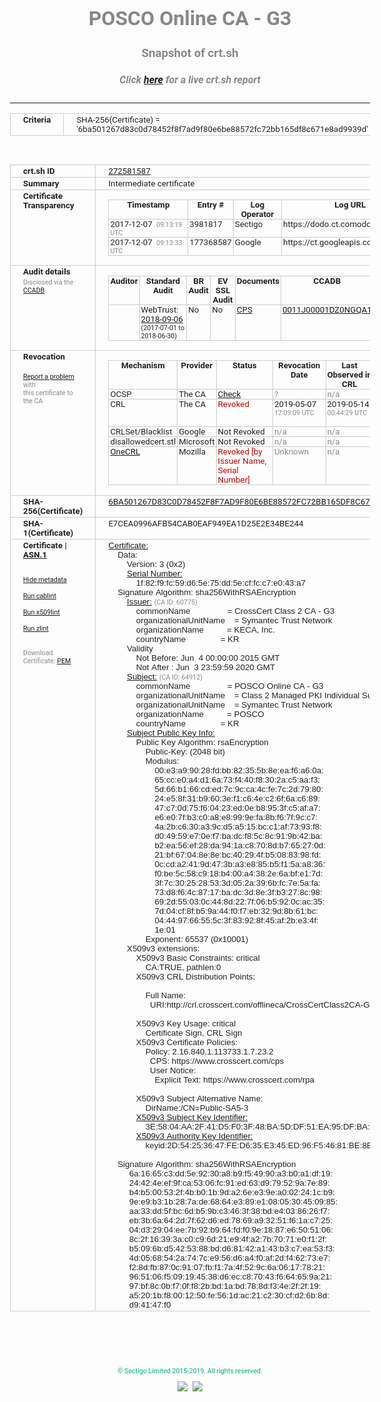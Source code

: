 # POSCO Online CA - G3
### Snapshot of crt.sh
##### Click [here](https://crt.sh/?q=6BA501267D83C0D78452F8F7AD9F80E6BE88572FC72BB165DF8C671E8AD9939D) for a live crt.sh report

---
<!DOCTYPE HTML PUBLIC "-//W3C//DTD HTML 4.0 Transitional//EN">
<HTML>
<HEAD>
  <META http-equiv="Content-Type" content="text/html; charset=UTF-8">
  <TITLE>crt.sh | 6ba501267d83c0d78452f8f7ad9f80e6be88572fc72bb165df8c671e8ad9939d</TITLE>
  <META name="description" content="Free CT Log Certificate Search Tool from Sectigo (formerly Comodo CA)">
  <META name="keywords" content="crt.sh, CT, Certificate Transparency, Certificate Search, SSL Certificate, Sectigo, Comodo CA">
  <LINK href="//fonts.googleapis.com/css?family=Roboto+Mono|Roboto:400,400i,700,700i" rel="stylesheet">
  <STYLE type="text/css">
    a {
      white-space: nowrap;
    }
    body {
      color: #888888;
      font: 12pt Roboto, sans-serif;
      padding-top: 10px;
      text-align: center
    }
    form {
      margin: 0px
    }
    span {
      border-radius: 10px
    }
    span.heading {
      color: #888888;
      font: 12pt Roboto, sans-serif
    }
    span.title {
      background-color: #00B373;
      color: #FFFFFF;
      font: bold 18pt Roboto, sans-serif;
      padding: 0px 5px
    }
    span.text {
      color: #888888;
      font: 10pt Roboto, sans-serif
    }
    span.whiteongrey {
      background-color: #D9D9D6;
      color: #FFFFFF;
      font: bold 18pt Roboto, sans-serif;
      padding: 0px 5px
    }
    table {
      border-collapse: collapse;
      color: #222222;
      font: 10pt Roboto, sans-serif;
      margin-left: auto;
      margin-right: auto
    }
    table.options {
      border: none;
      margin-left: 10px
    }
    td, th {
      border: 1px solid #CCCCCC;
      padding: 0px 2px;
      text-align: left;
      vertical-align: top
    }
    td.outer, th.outer {
      border: 1px solid #CCCCCC;
      padding: 2px 20px;
      text-align: left
    }
    th.heading {
      color: #888888;
      font: bold italic 12pt Roboto, sans-serif;
      padding: 20px 0px 0px;
      text-align: center
    }
    th.options, td.options {
      border: none;
      vertical-align: middle
    }
    td.text {
      font: 10pt "Roboto Mono", sans-serif;
      padding: 2px 20px
    }
    td.heading {
      border: none;
      color: #888888;
      font: 12pt Roboto, sans-serif;
      padding-top: 20px;
      text-align: center
    }
    table.lint td, th {
      text-align: center
    }
    .button {
      background-color: #00B373;
      border-radius: 10px;
      color: #FFFFFF;
      font: bold 13pt Roboto, sans-serif
    }
    .copyright {
      font: 8pt Roboto, sans-serif;
      color: #00B373
    }
    .input {
      border: 1px solid #888888;
      font-weight: bold;
      text-align: center
    }
    .small {
      font: 8pt Roboto, sans-serif;
      color: #888888
    }
    .error {
      background-color: #FFDFDF;
      color: #CC0000;
      font-weight: bold
    }
    .fatal {
      background-color: #0000AA;
      color: #FFFFFF;
      font-weight: bold
    }
    .notice {
      background-color: #FFFFDF;
      color: #606000
    }
    .warning {
      background-color: #FFEFDF;
      color: #DF6000
    }
  </STYLE>
</HEAD>
<BODY>

<TABLE>
  <TR>
    <TH class="outer">Criteria</TH>
    <TD class="outer">SHA-256(Certificate) = '6ba501267d83c0d78452f8f7ad9f80e6be88572fc72bb165df8c671e8ad9939d'</TD>
  </TR>
</TABLE>
<BR>
<TABLE>
  <TR>
    <TH class="outer">crt.sh ID</TH>
    <TD class="outer"><A href="?id=272581587">272581587</A></TD>
  </TR>
  <TR>
    <TH class="outer">Summary</TH>
    <TD class="outer">Intermediate certificate</TD>
  </TR>
  <TR>
    <TH class="outer">Certificate<BR>Transparency</TH>
    <TD class="outer">
<TABLE class="options" style="margin-left:0px">
  <TR>
    <TH>Timestamp</TH>
    <TH>Entry #</TH>
    <TH>Log Operator</TH>
    <TH>Log URL</TH>
  </TR>
  <TR>
    <TD>2017-12-07&nbsp; <FONT class="small">09:13:19 UTC</FONT></TD>
    <TD>3981817</TD>
    <TD>Sectigo</TD>
    <TD>https://dodo.ct.comodo.com</TD>
  </TR>
  <TR>
    <TD>2017-12-07&nbsp; <FONT class="small">09:13:33 UTC</FONT></TD>
    <TD>177368587</TD>
    <TD>Google</TD>
    <TD>https://ct.googleapis.com/rocketeer</TD>
  </TR>
</TABLE>
    </TD>
  </TR>
  <TR>
    <TH class="outer">Audit details<BR>
      <DIV class="small" style="padding-top:3px">Disclosed via the
        <A href="//ccadb-public.secure.force.com/mozilla/PublicAllIntermediateCerts" target="_blank">CCADB</A></DIV>
    </TH>
    <TD class="outer">
<TABLE class="options" style="margin-left:0px">
  <TR>
    <TH>Auditor</TH>
    <TH>Standard Audit</TH>
    <TH>BR Audit</TH>
    <TH>EV SSL Audit</TH>
    <TH>Documents</TH>
    <TH>CCADB</TH>
    <TH>Root Owner / Certificate</TH>
  </TR>
  <TR>
    <TD style="vertical-align:middle"></TD>
    <TD>WebTrust:
      <A href="https://bug1441937.bmoattachments.org/attachment.cgi?id=9025774" target="_blank">2018-09-06</A>
      <BR><FONT style="font-size:8pt">(2017-07-01 to 2018-06-30)</FONT></TD>
    <TD>No    <TD>No    <TD>
      <A href="http://www.crosscert.com/symantec/certificationeng391.pdf" target="blank">CPS</A>
    </TD>
    <TD><A href="//ccadb.force.com/0011J00001DZ0NGQA1" target="_blank">0011J00001DZ0NGQA1</A></TD>
    <TD><A href="/?id=68409">DigiCert</A></TD>
  </TR>
</TABLE>
    </TD>
  </TR>
  <TR>
    <TH class="outer">Revocation<BR><BR>
      <DIV class="small" style="padding-top:3px"><A href="?id=272581587&opt=problemreporting">Report a problem</A> with<BR>this certificate to the CA</DIV></TH>
    <TD class="outer">
      <TABLE class="options" style="margin-left:0px">
        <TR>
          <TH>Mechanism</TH>
          <TH>Provider</TH>
          <TH>Status</TH>
          <TH>Revocation Date</TH>
          <TH>Last Observed in CRL</TH>
          <TH>Last Checked <SPAN style="color:#CC0000;vertical-align:middle;font-size:70%;font-weight:normal">(Error)</SPAN></TH>
        </TR>
        <TR>
          <TD>OCSP</TD>
          <TD>The CA</TD>
          <TD><A href="?id=272581587&opt=ocsp">Check</A></TD>
          <TD><SPAN style="color:#888888">?</SPAN></TD>
          <TD><SPAN style="color:#888888">n/a</SPAN></TD>
          <TD><SPAN style="color:#888888">?</SPAN></TD>
        </TR>
        <TR>
          <TD>CRL</TD>
          <TD>The CA</TD>
          <TD><SPAN style="color:#CC0000">Revoked</SPAN></TD><TD>2019-05-07&nbsp; <FONT class="small">17:09:09 UTC</FONT></TD><TD>2019-05-14&nbsp; <FONT class="small">00:44:29 UTC</FONT></TD><TD>2019-12-04&nbsp; <FONT class="small">16:57:03 UTC</FONT></TD>
        </TR>
        <TR>
          <TD>CRLSet/Blacklist</TD>
          <TD>Google</TD>
          <TD>Not Revoked</TD>
          <TD><SPAN style="color:#888888">n/a</SPAN></TD>
          <TD><SPAN style="color:#888888">n/a</SPAN></TD>
          <TD><SPAN style="color:#888888">n/a</SPAN></TD>
        </TR>
        <TR>
          <TD>disallowedcert.stl</TD>
          <TD>Microsoft</TD>
          <TD>Not Revoked</TD>
          <TD><SPAN style="color:#888888">n/a</SPAN></TD>
          <TD><SPAN style="color:#888888">n/a</SPAN></TD>
          <TD><SPAN style="color:#888888">n/a</SPAN></TD>
        </TR>
        <TR>
          <TD><A href="/mozilla-onecrl" target="_blank">OneCRL</A></TD>
          <TD>Mozilla</TD>
          <TD><SPAN style="color:#CC0000">Revoked [by Issuer Name, Serial Number]</SPAN></TD><TD><SPAN style="color:#888888">Unknown</SPAN></TD>
          <TD><SPAN style="color:#888888">n/a</SPAN></TD>
          <TD><SPAN style="color:#888888">n/a</SPAN></TD>
        </TR>
      </TABLE>
    </TD>
  </TR>
  <TR>
    <TH class="outer">SHA-256(Certificate)</TH>
    <TD class="outer"><A href="//censys.io/certificates/6ba501267d83c0d78452f8f7ad9f80e6be88572fc72bb165df8c671e8ad9939d">6BA501267D83C0D78452F8F7AD9F80E6BE88572FC72BB165DF8C671E8AD9939D</A></TD>
  </TR>
  <TR>
    <TH class="outer">SHA-1(Certificate)</TH>
    <TD class="outer">E7CEA0996AFB54CAB0EAF949EA1D25E2E34BE244</TD>
  </TR>
  <TR>
    <TH class="outer">Certificate | <A href="?asn1=272581587">ASN.1</A>
      <SPAN class="small"><BR>
      <BR><BR><A href="?id=272581587&opt=nometadata">Hide metadata</A>
      <BR><BR><A href="?id=272581587&opt=cablint">Run cablint</A>
      <BR><BR><A href="?id=272581587&opt=x509lint">Run x509lint</A>
      <BR><BR><A href="?id=272581587&opt=zlint">Run zlint</A>
      <BR><BR><BR>Download Certificate: <A href="?d=272581587">PEM</A>
      </SPAN>
    </TH>
    <TD class="text"><A href="?d=272581587">Certificate:</A><BR>&nbsp;&nbsp;&nbsp;&nbsp;Data:<BR>&nbsp;&nbsp;&nbsp;&nbsp;&nbsp;&nbsp;&nbsp;&nbsp;Version:&nbsp;3&nbsp;(0x2)<BR>&nbsp;&nbsp;&nbsp;&nbsp;&nbsp;&nbsp;&nbsp;&nbsp;<A href="?serial=1f82f9fc59d65e75dd5ecffcc7e043a7">Serial&nbsp;Number:</A><BR>&nbsp;&nbsp;&nbsp;&nbsp;&nbsp;&nbsp;&nbsp;&nbsp;&nbsp;&nbsp;&nbsp;&nbsp;1f:82:f9:fc:59:d6:5e:75:dd:5e:cf:fc:c7:e0:43:a7<BR>&nbsp;&nbsp;&nbsp;&nbsp;Signature&nbsp;Algorithm:&nbsp;sha256WithRSAEncryption<BR>&nbsp;&nbsp;&nbsp;&nbsp;&nbsp;&nbsp;&nbsp;&nbsp;<A href="?caid=60775">Issuer:</A> <SPAN class="small">(CA ID: 60775)</SPAN><BR>&nbsp;&nbsp;&nbsp;&nbsp;&nbsp;&nbsp;&nbsp;&nbsp;&nbsp;&nbsp;&nbsp;&nbsp;commonName&nbsp;&nbsp;&nbsp;&nbsp;&nbsp;&nbsp;&nbsp;&nbsp;&nbsp;&nbsp;&nbsp;&nbsp;&nbsp;&nbsp;&nbsp;&nbsp;=&nbsp;CrossCert&nbsp;Class&nbsp;2&nbsp;CA&nbsp;-&nbsp;G3<BR>&nbsp;&nbsp;&nbsp;&nbsp;&nbsp;&nbsp;&nbsp;&nbsp;&nbsp;&nbsp;&nbsp;&nbsp;organizationalUnitName&nbsp;&nbsp;&nbsp;&nbsp;=&nbsp;Symantec&nbsp;Trust&nbsp;Network<BR>&nbsp;&nbsp;&nbsp;&nbsp;&nbsp;&nbsp;&nbsp;&nbsp;&nbsp;&nbsp;&nbsp;&nbsp;organizationName&nbsp;&nbsp;&nbsp;&nbsp;&nbsp;&nbsp;&nbsp;&nbsp;&nbsp;&nbsp;=&nbsp;KECA,&nbsp;Inc.<BR>&nbsp;&nbsp;&nbsp;&nbsp;&nbsp;&nbsp;&nbsp;&nbsp;&nbsp;&nbsp;&nbsp;&nbsp;countryName&nbsp;&nbsp;&nbsp;&nbsp;&nbsp;&nbsp;&nbsp;&nbsp;&nbsp;&nbsp;&nbsp;&nbsp;&nbsp;&nbsp;&nbsp;=&nbsp;KR<BR>&nbsp;&nbsp;&nbsp;&nbsp;&nbsp;&nbsp;&nbsp;&nbsp;Validity<BR>&nbsp;&nbsp;&nbsp;&nbsp;&nbsp;&nbsp;&nbsp;&nbsp;&nbsp;&nbsp;&nbsp;&nbsp;Not&nbsp;Before:&nbsp;Jun&nbsp;&nbsp;4&nbsp;00:00:00&nbsp;2015&nbsp;GMT<BR>&nbsp;&nbsp;&nbsp;&nbsp;&nbsp;&nbsp;&nbsp;&nbsp;&nbsp;&nbsp;&nbsp;&nbsp;Not&nbsp;After&nbsp;:&nbsp;Jun&nbsp;&nbsp;3&nbsp;23:59:59&nbsp;2020&nbsp;GMT<BR>&nbsp;&nbsp;&nbsp;&nbsp;&nbsp;&nbsp;&nbsp;&nbsp;<A href="?caid=64912">Subject:</A> <SPAN class="small">(CA ID: 64912)</SPAN><BR>&nbsp;&nbsp;&nbsp;&nbsp;&nbsp;&nbsp;&nbsp;&nbsp;&nbsp;&nbsp;&nbsp;&nbsp;commonName&nbsp;&nbsp;&nbsp;&nbsp;&nbsp;&nbsp;&nbsp;&nbsp;&nbsp;&nbsp;&nbsp;&nbsp;&nbsp;&nbsp;&nbsp;&nbsp;=&nbsp;POSCO&nbsp;Online&nbsp;CA&nbsp;-&nbsp;G3<BR>&nbsp;&nbsp;&nbsp;&nbsp;&nbsp;&nbsp;&nbsp;&nbsp;&nbsp;&nbsp;&nbsp;&nbsp;organizationalUnitName&nbsp;&nbsp;&nbsp;&nbsp;=&nbsp;Class&nbsp;2&nbsp;Managed&nbsp;PKI&nbsp;Individual&nbsp;Subscriber&nbsp;CA<BR>&nbsp;&nbsp;&nbsp;&nbsp;&nbsp;&nbsp;&nbsp;&nbsp;&nbsp;&nbsp;&nbsp;&nbsp;organizationalUnitName&nbsp;&nbsp;&nbsp;&nbsp;=&nbsp;Symantec&nbsp;Trust&nbsp;Network<BR>&nbsp;&nbsp;&nbsp;&nbsp;&nbsp;&nbsp;&nbsp;&nbsp;&nbsp;&nbsp;&nbsp;&nbsp;organizationName&nbsp;&nbsp;&nbsp;&nbsp;&nbsp;&nbsp;&nbsp;&nbsp;&nbsp;&nbsp;=&nbsp;POSCO<BR>&nbsp;&nbsp;&nbsp;&nbsp;&nbsp;&nbsp;&nbsp;&nbsp;&nbsp;&nbsp;&nbsp;&nbsp;countryName&nbsp;&nbsp;&nbsp;&nbsp;&nbsp;&nbsp;&nbsp;&nbsp;&nbsp;&nbsp;&nbsp;&nbsp;&nbsp;&nbsp;&nbsp;=&nbsp;KR<BR>&nbsp;&nbsp;&nbsp;&nbsp;&nbsp;&nbsp;&nbsp;&nbsp;<A href="?spkisha256=bde86e0f458d9569848ee25481f5cebd93bab8039259c2370ee2534221e57e21">Subject&nbsp;Public&nbsp;Key&nbsp;Info:</A><BR>&nbsp;&nbsp;&nbsp;&nbsp;&nbsp;&nbsp;&nbsp;&nbsp;&nbsp;&nbsp;&nbsp;&nbsp;Public&nbsp;Key&nbsp;Algorithm:&nbsp;rsaEncryption<BR>&nbsp;&nbsp;&nbsp;&nbsp;&nbsp;&nbsp;&nbsp;&nbsp;&nbsp;&nbsp;&nbsp;&nbsp;&nbsp;&nbsp;&nbsp;&nbsp;Public-Key:&nbsp;(2048&nbsp;bit)<BR>&nbsp;&nbsp;&nbsp;&nbsp;&nbsp;&nbsp;&nbsp;&nbsp;&nbsp;&nbsp;&nbsp;&nbsp;&nbsp;&nbsp;&nbsp;&nbsp;Modulus:<BR>&nbsp;&nbsp;&nbsp;&nbsp;&nbsp;&nbsp;&nbsp;&nbsp;&nbsp;&nbsp;&nbsp;&nbsp;&nbsp;&nbsp;&nbsp;&nbsp;&nbsp;&nbsp;&nbsp;&nbsp;00:e3:a9:90:28:fd:bb:82:35:5b:8e:ea:f6:a6:0a:<BR>&nbsp;&nbsp;&nbsp;&nbsp;&nbsp;&nbsp;&nbsp;&nbsp;&nbsp;&nbsp;&nbsp;&nbsp;&nbsp;&nbsp;&nbsp;&nbsp;&nbsp;&nbsp;&nbsp;&nbsp;65:cc:e0:a4:d1:6a:73:f4:40:f8:30:2a:c5:aa:f3:<BR>&nbsp;&nbsp;&nbsp;&nbsp;&nbsp;&nbsp;&nbsp;&nbsp;&nbsp;&nbsp;&nbsp;&nbsp;&nbsp;&nbsp;&nbsp;&nbsp;&nbsp;&nbsp;&nbsp;&nbsp;5d:66:b1:66:cd:ed:7c:9c:ca:4c:fe:7c:2d:79:80:<BR>&nbsp;&nbsp;&nbsp;&nbsp;&nbsp;&nbsp;&nbsp;&nbsp;&nbsp;&nbsp;&nbsp;&nbsp;&nbsp;&nbsp;&nbsp;&nbsp;&nbsp;&nbsp;&nbsp;&nbsp;24:e5:8f:31:b9:60:3e:f1:c6:4e:c2:6f:6a:c6:89:<BR>&nbsp;&nbsp;&nbsp;&nbsp;&nbsp;&nbsp;&nbsp;&nbsp;&nbsp;&nbsp;&nbsp;&nbsp;&nbsp;&nbsp;&nbsp;&nbsp;&nbsp;&nbsp;&nbsp;&nbsp;47:c7:0d:75:f6:04:23:ed:0e:b8:95:3f:c5:af:a7:<BR>&nbsp;&nbsp;&nbsp;&nbsp;&nbsp;&nbsp;&nbsp;&nbsp;&nbsp;&nbsp;&nbsp;&nbsp;&nbsp;&nbsp;&nbsp;&nbsp;&nbsp;&nbsp;&nbsp;&nbsp;e6:e0:7f:b3:c0:a8:e8:99:9e:fa:8b:f6:7f:9c:c7:<BR>&nbsp;&nbsp;&nbsp;&nbsp;&nbsp;&nbsp;&nbsp;&nbsp;&nbsp;&nbsp;&nbsp;&nbsp;&nbsp;&nbsp;&nbsp;&nbsp;&nbsp;&nbsp;&nbsp;&nbsp;4a:2b:c6:30:a3:9c:d5:a5:15:bc:c1:af:73:93:f8:<BR>&nbsp;&nbsp;&nbsp;&nbsp;&nbsp;&nbsp;&nbsp;&nbsp;&nbsp;&nbsp;&nbsp;&nbsp;&nbsp;&nbsp;&nbsp;&nbsp;&nbsp;&nbsp;&nbsp;&nbsp;d0:49:59:e7:0e:f7:ba:dc:f8:5c:8c:91:9b:42:ba:<BR>&nbsp;&nbsp;&nbsp;&nbsp;&nbsp;&nbsp;&nbsp;&nbsp;&nbsp;&nbsp;&nbsp;&nbsp;&nbsp;&nbsp;&nbsp;&nbsp;&nbsp;&nbsp;&nbsp;&nbsp;b2:ea:56:ef:28:da:94:1a:c8:70:8d:b7:65:27:0d:<BR>&nbsp;&nbsp;&nbsp;&nbsp;&nbsp;&nbsp;&nbsp;&nbsp;&nbsp;&nbsp;&nbsp;&nbsp;&nbsp;&nbsp;&nbsp;&nbsp;&nbsp;&nbsp;&nbsp;&nbsp;21:bf:67:04:8e:8e:bc:40:29:4f:b5:08:83:98:fd:<BR>&nbsp;&nbsp;&nbsp;&nbsp;&nbsp;&nbsp;&nbsp;&nbsp;&nbsp;&nbsp;&nbsp;&nbsp;&nbsp;&nbsp;&nbsp;&nbsp;&nbsp;&nbsp;&nbsp;&nbsp;0c:cd:a2:41:9d:47:3b:a3:e8:85:b5:f1:5a:a8:36:<BR>&nbsp;&nbsp;&nbsp;&nbsp;&nbsp;&nbsp;&nbsp;&nbsp;&nbsp;&nbsp;&nbsp;&nbsp;&nbsp;&nbsp;&nbsp;&nbsp;&nbsp;&nbsp;&nbsp;&nbsp;f0:be:5c:58:c9:18:b4:00:a4:38:2e:6a:bf:e1:7d:<BR>&nbsp;&nbsp;&nbsp;&nbsp;&nbsp;&nbsp;&nbsp;&nbsp;&nbsp;&nbsp;&nbsp;&nbsp;&nbsp;&nbsp;&nbsp;&nbsp;&nbsp;&nbsp;&nbsp;&nbsp;3f:7c:30:25:28:53:3d:05:2a:39:6b:fc:7e:5a:fa:<BR>&nbsp;&nbsp;&nbsp;&nbsp;&nbsp;&nbsp;&nbsp;&nbsp;&nbsp;&nbsp;&nbsp;&nbsp;&nbsp;&nbsp;&nbsp;&nbsp;&nbsp;&nbsp;&nbsp;&nbsp;73:d8:f6:4c:87:17:ba:dc:3d:8e:3f:b3:27:8c:98:<BR>&nbsp;&nbsp;&nbsp;&nbsp;&nbsp;&nbsp;&nbsp;&nbsp;&nbsp;&nbsp;&nbsp;&nbsp;&nbsp;&nbsp;&nbsp;&nbsp;&nbsp;&nbsp;&nbsp;&nbsp;69:2d:55:03:0c:44:8d:22:7f:06:b5:92:0c:ac:35:<BR>&nbsp;&nbsp;&nbsp;&nbsp;&nbsp;&nbsp;&nbsp;&nbsp;&nbsp;&nbsp;&nbsp;&nbsp;&nbsp;&nbsp;&nbsp;&nbsp;&nbsp;&nbsp;&nbsp;&nbsp;7d:04:cf:8f:b5:9a:44:f0:f7:eb:32:9d:8b:61:bc:<BR>&nbsp;&nbsp;&nbsp;&nbsp;&nbsp;&nbsp;&nbsp;&nbsp;&nbsp;&nbsp;&nbsp;&nbsp;&nbsp;&nbsp;&nbsp;&nbsp;&nbsp;&nbsp;&nbsp;&nbsp;04:44:97:66:55:5c:3f:83:92:8f:45:af:2b:e3:4f:<BR>&nbsp;&nbsp;&nbsp;&nbsp;&nbsp;&nbsp;&nbsp;&nbsp;&nbsp;&nbsp;&nbsp;&nbsp;&nbsp;&nbsp;&nbsp;&nbsp;&nbsp;&nbsp;&nbsp;&nbsp;1e:01<BR>&nbsp;&nbsp;&nbsp;&nbsp;&nbsp;&nbsp;&nbsp;&nbsp;&nbsp;&nbsp;&nbsp;&nbsp;&nbsp;&nbsp;&nbsp;&nbsp;Exponent:&nbsp;65537&nbsp;(0x10001)<BR>&nbsp;&nbsp;&nbsp;&nbsp;&nbsp;&nbsp;&nbsp;&nbsp;X509v3&nbsp;extensions:<BR>&nbsp;&nbsp;&nbsp;&nbsp;&nbsp;&nbsp;&nbsp;&nbsp;&nbsp;&nbsp;&nbsp;&nbsp;X509v3&nbsp;Basic&nbsp;Constraints:&nbsp;critical<BR>&nbsp;&nbsp;&nbsp;&nbsp;&nbsp;&nbsp;&nbsp;&nbsp;&nbsp;&nbsp;&nbsp;&nbsp;&nbsp;&nbsp;&nbsp;&nbsp;CA:TRUE,&nbsp;pathlen:0<BR>&nbsp;&nbsp;&nbsp;&nbsp;&nbsp;&nbsp;&nbsp;&nbsp;&nbsp;&nbsp;&nbsp;&nbsp;X509v3&nbsp;CRL&nbsp;Distribution&nbsp;Points:&nbsp;<BR><BR>&nbsp;&nbsp;&nbsp;&nbsp;&nbsp;&nbsp;&nbsp;&nbsp;&nbsp;&nbsp;&nbsp;&nbsp;&nbsp;&nbsp;&nbsp;&nbsp;Full&nbsp;Name:<BR>&nbsp;&nbsp;&nbsp;&nbsp;&nbsp;&nbsp;&nbsp;&nbsp;&nbsp;&nbsp;&nbsp;&nbsp;&nbsp;&nbsp;&nbsp;&nbsp;&nbsp;&nbsp;URI:http://crl.crosscert.com/offlineca/CrossCertClass2CA-G3.crl<BR><BR>&nbsp;&nbsp;&nbsp;&nbsp;&nbsp;&nbsp;&nbsp;&nbsp;&nbsp;&nbsp;&nbsp;&nbsp;X509v3&nbsp;Key&nbsp;Usage:&nbsp;critical<BR>&nbsp;&nbsp;&nbsp;&nbsp;&nbsp;&nbsp;&nbsp;&nbsp;&nbsp;&nbsp;&nbsp;&nbsp;&nbsp;&nbsp;&nbsp;&nbsp;Certificate&nbsp;Sign,&nbsp;CRL&nbsp;Sign<BR>&nbsp;&nbsp;&nbsp;&nbsp;&nbsp;&nbsp;&nbsp;&nbsp;&nbsp;&nbsp;&nbsp;&nbsp;X509v3&nbsp;Certificate&nbsp;Policies:&nbsp;<BR>&nbsp;&nbsp;&nbsp;&nbsp;&nbsp;&nbsp;&nbsp;&nbsp;&nbsp;&nbsp;&nbsp;&nbsp;&nbsp;&nbsp;&nbsp;&nbsp;Policy:&nbsp;2.16.840.1.113733.1.7.23.2<BR>&nbsp;&nbsp;&nbsp;&nbsp;&nbsp;&nbsp;&nbsp;&nbsp;&nbsp;&nbsp;&nbsp;&nbsp;&nbsp;&nbsp;&nbsp;&nbsp;&nbsp;&nbsp;CPS:&nbsp;https://www.crosscert.com/cps<BR>&nbsp;&nbsp;&nbsp;&nbsp;&nbsp;&nbsp;&nbsp;&nbsp;&nbsp;&nbsp;&nbsp;&nbsp;&nbsp;&nbsp;&nbsp;&nbsp;&nbsp;&nbsp;User&nbsp;Notice:<BR>&nbsp;&nbsp;&nbsp;&nbsp;&nbsp;&nbsp;&nbsp;&nbsp;&nbsp;&nbsp;&nbsp;&nbsp;&nbsp;&nbsp;&nbsp;&nbsp;&nbsp;&nbsp;&nbsp;&nbsp;Explicit&nbsp;Text:&nbsp;https://www.crosscert.com/rpa<BR><BR>&nbsp;&nbsp;&nbsp;&nbsp;&nbsp;&nbsp;&nbsp;&nbsp;&nbsp;&nbsp;&nbsp;&nbsp;X509v3&nbsp;Subject&nbsp;Alternative&nbsp;Name:&nbsp;<BR>&nbsp;&nbsp;&nbsp;&nbsp;&nbsp;&nbsp;&nbsp;&nbsp;&nbsp;&nbsp;&nbsp;&nbsp;&nbsp;&nbsp;&nbsp;&nbsp;DirName:/CN=Public-SA5-3<BR>&nbsp;&nbsp;&nbsp;&nbsp;&nbsp;&nbsp;&nbsp;&nbsp;&nbsp;&nbsp;&nbsp;&nbsp;<A href="?ski=3e5804aa2f41d5f03f48ba5ddf51ea95dfbacdd7">X509v3&nbsp;Subject&nbsp;Key&nbsp;Identifier:</A><BR>&nbsp;&nbsp;&nbsp;&nbsp;&nbsp;&nbsp;&nbsp;&nbsp;&nbsp;&nbsp;&nbsp;&nbsp;&nbsp;&nbsp;&nbsp;&nbsp;3E:58:04:AA:2F:41:D5:F0:3F:48:BA:5D:DF:51:EA:95:DF:BA:CD:D7<BR>&nbsp;&nbsp;&nbsp;&nbsp;&nbsp;&nbsp;&nbsp;&nbsp;&nbsp;&nbsp;&nbsp;&nbsp;<A href="?ski=2d54253647fed635e345ed96f54681be8e13aaf2">X509v3&nbsp;Authority&nbsp;Key&nbsp;Identifier:</A><BR>&nbsp;&nbsp;&nbsp;&nbsp;&nbsp;&nbsp;&nbsp;&nbsp;&nbsp;&nbsp;&nbsp;&nbsp;&nbsp;&nbsp;&nbsp;&nbsp;keyid:2D:54:25:36:47:FE:D6:35:E3:45:ED:96:F5:46:81:BE:8E:13:AA:F2<BR><BR>&nbsp;&nbsp;&nbsp;&nbsp;Signature&nbsp;Algorithm:&nbsp;sha256WithRSAEncryption<BR>&nbsp;&nbsp;&nbsp;&nbsp;&nbsp;&nbsp;&nbsp;&nbsp;&nbsp;6a:16:65:c3:dd:5e:92:30:a8:b9:f5:49:90:a3:b0:a1:df:19:<BR>&nbsp;&nbsp;&nbsp;&nbsp;&nbsp;&nbsp;&nbsp;&nbsp;&nbsp;24:42:4e:ef:9f:ca:53:06:fc:91:ed:63:d9:79:52:9a:7e:89:<BR>&nbsp;&nbsp;&nbsp;&nbsp;&nbsp;&nbsp;&nbsp;&nbsp;&nbsp;b4:b5:00:53:2f:4b:b0:1b:9d:a2:6e:e3:9e:a0:02:24:1c:b9:<BR>&nbsp;&nbsp;&nbsp;&nbsp;&nbsp;&nbsp;&nbsp;&nbsp;&nbsp;9e:e9:b3:1b:28:7a:de:68:64:e3:89:e1:08:05:30:45:09:85:<BR>&nbsp;&nbsp;&nbsp;&nbsp;&nbsp;&nbsp;&nbsp;&nbsp;&nbsp;aa:33:dd:5f:bc:6d:b5:9b:c3:46:3f:38:bd:e4:03:86:26:f7:<BR>&nbsp;&nbsp;&nbsp;&nbsp;&nbsp;&nbsp;&nbsp;&nbsp;&nbsp;eb:3b:6a:64:2d:7f:62:d6:ed:78:69:a9:32:51:f6:1a:c7:25:<BR>&nbsp;&nbsp;&nbsp;&nbsp;&nbsp;&nbsp;&nbsp;&nbsp;&nbsp;04:d3:29:04:ee:7b:92:b9:64:fd:f0:9e:18:87:e6:50:51:06:<BR>&nbsp;&nbsp;&nbsp;&nbsp;&nbsp;&nbsp;&nbsp;&nbsp;&nbsp;8c:2f:16:39:3a:c0:c9:6d:21:e9:4f:a2:7b:70:71:e0:f1:2f:<BR>&nbsp;&nbsp;&nbsp;&nbsp;&nbsp;&nbsp;&nbsp;&nbsp;&nbsp;b5:09:6b:d5:42:53:88:bd:d6:81:42:a1:43:b3:c7:ea:53:f3:<BR>&nbsp;&nbsp;&nbsp;&nbsp;&nbsp;&nbsp;&nbsp;&nbsp;&nbsp;4d:05:68:54:2a:74:7c:e9:56:d6:a4:f0:af:2d:f4:62:73:e7:<BR>&nbsp;&nbsp;&nbsp;&nbsp;&nbsp;&nbsp;&nbsp;&nbsp;&nbsp;f2:8d:fb:87:0c:91:07:fb:f1:7a:4f:52:9c:6a:06:17:78:21:<BR>&nbsp;&nbsp;&nbsp;&nbsp;&nbsp;&nbsp;&nbsp;&nbsp;&nbsp;96:51:06:f5:09:19:45:38:d6:ec:c8:70:43:f6:64:65:9a:21:<BR>&nbsp;&nbsp;&nbsp;&nbsp;&nbsp;&nbsp;&nbsp;&nbsp;&nbsp;97:bf:8c:0b:f7:0f:f8:2b:bd:1a:bd:78:8d:f3:4e:2f:2f:19:<BR>&nbsp;&nbsp;&nbsp;&nbsp;&nbsp;&nbsp;&nbsp;&nbsp;&nbsp;a5:20:1b:f8:00:12:50:fe:56:1d:ac:21:c2:30:cf:d2:6b:8d:<BR>&nbsp;&nbsp;&nbsp;&nbsp;&nbsp;&nbsp;&nbsp;&nbsp;&nbsp;d9:41:47:f0<BR>    </TD>
  </TR>
</TABLE>

  <BR><BR><BR>

  <P class="copyright">&copy; Sectigo Limited 2015-2019. All rights reserved.</P>
  <DIV>
    <A href="https://sectigo.com/"><IMG src="/sectigo_s.png"></A>
    &nbsp;<A href="https://github.com/crtsh"><IMG src="/GitHub-Mark-32px.png"></A>
  </DIV>
</BODY>
</HTML>
